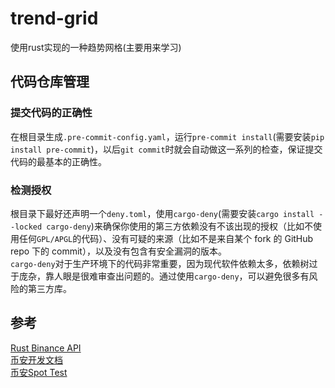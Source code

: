 # trend-grid
使用rust实现的一种趋势网格(主要用来学习)

## 代码仓库管理
### 提交代码的正确性
在根目录生成`.pre-commit-config.yaml`，运行`pre-commit install`(需要安装`pip install pre-commit`)，以后`git commit`时就会自动做这一系列的检查，保证提交代码的最基本的正确性。
### 检测授权
根目录下最好还声明一个`deny.toml`，使用`cargo-deny`(需要安装`cargo install --locked cargo-deny`)来确保你使用的第三方依赖没有不该出现的授权（比如不使用任何`GPL/APGL`的代码）、没有可疑的来源（比如不是来自某个 fork 的 GitHub repo 下的 commit），以及没有包含有安全漏洞的版本。  
`cargo-deny`对于生产环境下的代码非常重要，因为现代软件依赖太多，依赖树过于庞杂，靠人眼是很难审查出问题的。通过使用`cargo-deny`，可以避免很多有风险的第三方库。  

## 参考
[Rust Binance API](https://github.com/PrivateRookie/bian-rs)  
[币安开发文档](https://binance-docs.github.io/apidocs/spot/cn/#45fa4e00db)  
[币安Spot Test](https://testnet.binance.vision/)  
